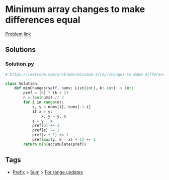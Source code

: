 # Minimum array changes to make differences equal

[Problem link](https://leetcode.com/problems/minimum-array-changes-to-make-differences-equal/)

## Solutions


### Solution.py
```py
# https://leetcode.com/problems/minimum-array-changes-to-make-differences-equal/

class Solution:
    def minChanges(self, nums: List[int], k: int) -> int:
        pref = [0] * (k + 2)
        n = len(nums) // 2
        for i in range(n):
            x, y = nums[i], nums[-1-i]
            if x > y:
                x, y = y, x
            z = y - x
            pref[0] += 1
            pref[z] -= 1
            pref[z + 1] += 1
            pref[max(y, k - x) + 1] += 1
        return min(accumulate(pref))
```
## Tags

* [Prefix](/README.md#Prefix) > [Sum](/README.md#Prefix-Sum) > [For range updates](/README.md#Prefix-Sum-For_range_updates)
